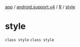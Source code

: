 [app](../../../index.md) / [android.support.v4](../../index.md) / [R](../index.md) / [style](./index.md)

# style

`class style`
`class style`